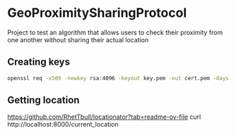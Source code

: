 # GeoProximitySharingProtocol
Project to test an algorithm that allows users to check their proximity from one another without sharing their actual location

## Creating keys
```bash
openssl req -x509 -newkey rsa:4096 -keyout key.pem -out cert.pem -days 365 -nodes
```

## Getting location
https://github.com/RhetTbull/locationator?tab=readme-ov-file
curl http://localhost:8000/current_location